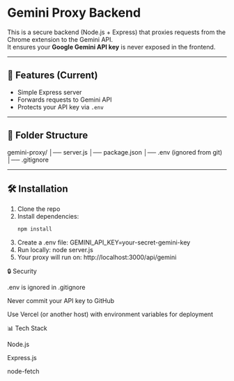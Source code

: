 # Gemini Proxy Backend

This is a secure backend (Node.js + Express) that proxies requests from the Chrome extension to the Gemini API.  
It ensures your **Google Gemini API key** is never exposed in the frontend.

---

## 🚀 Features (Current)

- Simple Express server
- Forwards requests to Gemini API
- Protects your API key via `.env`

---

## 📂 Folder Structure

gemini-proxy/
│── server.js
│── package.json
│── .env (ignored from git)
│── .gitignore

---

## 🛠 Installation

1. Clone the repo
2. Install dependencies:
   ```bash
   npm install
   ```
3. Create a .env file:
   GEMINI_API_KEY=your-secret-gemini-key
4. Run locally:
   node server.js
5. Your proxy will run on:
   http://localhost:3000/api/gemini

🔒 Security

.env is ignored in .gitignore

Never commit your API key to GitHub

Use Vercel (or another host) with environment variables for deployment

📊 Tech Stack

Node.js

Express.js

node-fetch
